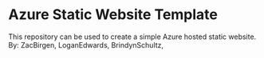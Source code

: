 # Azure Static Website Template
This repository can be used to create a simple Azure hosted static website.
By: ZacBirgen, LoganEdwards, BrindynSchultz,
